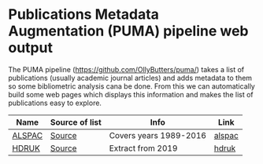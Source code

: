 # Publications Metadata Augmentation (PUMA) pipeline web output

The PUMA pipeline (https://github.com/OllyButters/puma/) takes a list of publications (usually academic journal articles) and adds metadata to them so some bibliometric analysis cana be done. From this we can automatically build some web pages which displays this information and makes the list of publications easy to explore.


| Name                                                                | Source of list                                            | Info | Link             |
| ---                                                                 | ---                                                       | ---  | ---              | 
| [ALSPAC](http://www.bristol.ac.uk/alspac/researchers/publications/) | [Source](https://wellcomeopenresearch.org/articles/3-161) | Covers years 1989-2016| [alspac](alspac) | 
| [HDRUK](https://www.hdruk.ac.uk/research/publications/)             | [Source](https://hdruk.github.io/papers/)                 | Extract from 2019 | [hdruk](alspac)  |
